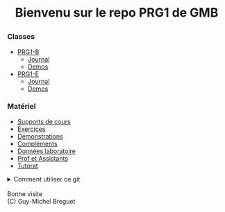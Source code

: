 # <p style="text-align: center;">Bienvenu sur le repo PRG1 de GMB</p>

### Classes
- [PRG1-B](https://github.com/2023-PRG1-GMB/COURS/tree/main/5_Classe_PRG1-B)
	- [Journal](https://github.com/2023-PRG1-GMB/COURS/blob/main/5_Classe_PRG1-B/readme.md)
	- [Demos](https://github.com/2023-PRG1-GMB/COURS/tree/main/5_Classe_PRG1-B/Demos_PRG1-B)
- [PRG1-E](https://github.com/2023-PRG1-GMB/COURS/tree/main/5_Classe_PRG1-B)
	- [Journal](https://github.com/2023-PRG1-GMB/COURS/blob/main/5_Classe_PRG1-E/readme.md)
	- [Demos](https://github.com/2023-PRG1-GMB/COURS/tree/main/5_Classe_PRG1-E/Demos_PRG1-E)

### Matériel
- [Supports de cours](https://github.com/gmbreguet/PRG1_GMB/tree/main/1_Slides)
- [Exercices](https://github.com/PRG1-HEIGVD/PRG1_Recueil_Exercices)
- [Démonstrations](https://github.com/gmbreguet/PRG1_GMB/tree/main/2_Demos)
- [Compléments](https://github.com/gmbreguet/PRG1_GMB/tree/main/3_Complements) 
- [Données laboratoire](https://github.com/gmbreguet/PRG1_GMB/tree/main/4_Labo) 
- [Prof et Assistants](https://github.com/2023-PRG1-GMB/COURS/blob/main/Prof_Assistants.md)
- [Tutorat](https://github.com/2023-PRG1-GMB/COURS/blob/main/Tutorat.md)

<details>
<summary>Comment utiliser ce git</summary>

Vous pouvez utiliser ce repo comme suit :

- Visualiser les codes dans votre navigateur avec l'URL

	`https://github.com/gmbreguet/PRG1_GMB`

- Copier/Coller un code en particulier dans votre IDE

	![Copier/Coller](_images/git_button_copy.png)

- Cloner ce git entier avec la commande

	`git clone git@github.com:gmbreguet/PRG1_GMB.git`

- ... puis faire un pull régulièrement

	`git pull <votre répertoire>`
</details>

</br>
Bonne visite</br>
(C) Guy-Michel Breguet
